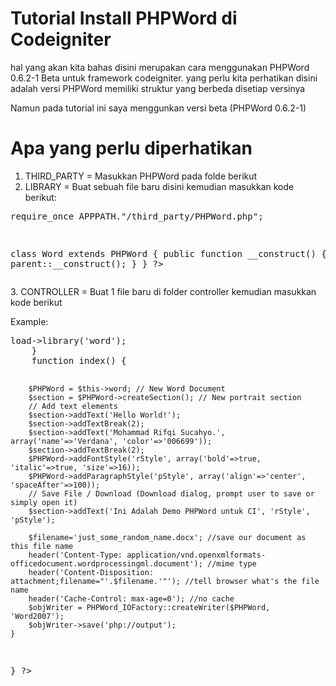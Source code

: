 # Tutorial Install PHPWord di Codeigniter 

hal yang akan kita bahas disini merupakan cara menggunakan PHPWord 0.6.2-1 Beta untuk framework codeigniter.
yang perlu kita perhatikan disini adalah versi PHPWord memiliki struktur yang berbeda disetiap versinya

Namun pada tutorial ini saya menggunkan versi beta (PHPWord 0.6.2-1)

# Apa yang perlu diperhatikan

1. THIRD_PARTY  = Masukkan PHPWord pada folde berikut
2. LIBRARY      = Buat sebuah file baru disini kemudian masukkan kode berikut:
<div class="highlight highlight-source-json"><pre>
<?php if ( ! defined('BASEPATH')) exit('No direct script access allowed');

require_once APPPATH."/third_party/PHPWord.php"; 

class Word extends PHPWord { 
    public function __construct() { 
        parent::__construct(); 
    } 
}
?>
</pre></div>
3. CONTROLLER   = Buat 1 file baru di folder controller kemudian masukkan kode berikut

Example:
<div class="highlight highlight-source-json"><pre>
<?php if (!defined('BASEPATH')) exit ('No direct script access allowed');
class PHPWord_Text extends CI_Controller {
    function __construct() {
        parent::__construct();
        $this->load->library('word');
    }
    function index() {
		
        $PHPWord = $this->word; // New Word Document
        $section = $PHPWord->createSection(); // New portrait section
        // Add text elements
        $section->addText('Hello World!');
        $section->addTextBreak(2);
        $section->addText('Mohammad Rifqi Sucahyo.', array('name'=>'Verdana', 'color'=>'006699'));
        $section->addTextBreak(2);
        $PHPWord->addFontStyle('rStyle', array('bold'=>true, 'italic'=>true, 'size'=>16));
        $PHPWord->addParagraphStyle('pStyle', array('align'=>'center', 'spaceAfter'=>100));
        // Save File / Download (Download dialog, prompt user to save or simply open it)
		$section->addText('Ini Adalah Demo PHPWord untuk CI', 'rStyle', 'pStyle');
		
        $filename='just_some_random_name.docx'; //save our document as this file name
        header('Content-Type: application/vnd.openxmlformats-officedocument.wordprocessingml.document'); //mime type
        header('Content-Disposition: attachment;filename="'.$filename.'"'); //tell browser what's the file name
        header('Cache-Control: max-age=0'); //no cache
        $objWriter = PHPWord_IOFactory::createWriter($PHPWord, 'Word2007');
        $objWriter->save('php://output');
    }
}
?>

</pre></div>
